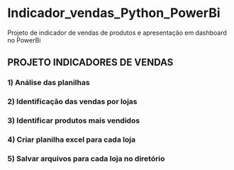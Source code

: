 # Indicador_vendas_Python_PowerBi
Projeto de indicador de vendas de produtos e apresentação em dashboard no PowerBi

## PROJETO INDICADORES DE VENDAS
### 1) Análise das planilhas
### 2) Identificação das vendas por lojas
### 3) Identificar produtos mais vendidos
### 4) Criar planilha excel para cada loja
### 5) Salvar arquivos para cada loja no diretório

